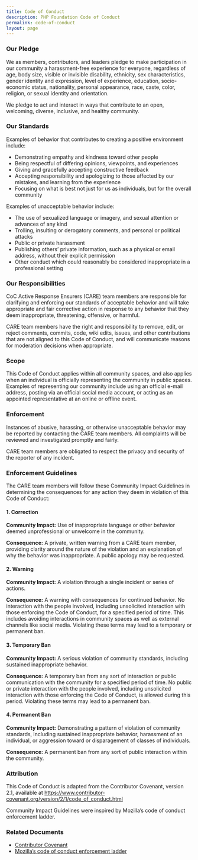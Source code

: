 ```yaml
---
title: Code of Conduct
description: PHP Foundation Code of Conduct
permalink: code-of-conduct
layout: page
---
```

### Our Pledge

We as members, contributors, and leaders pledge to make participation in our
community a harassment-free experience for everyone, regardless of age, body
size, visible or invisible disability, ethnicity, sex characteristics, gender
identity and expression, level of experience, education, socio-economic status,
nationality, personal appearance, race, caste, color, religion, or sexual
identity and orientation.

We pledge to act and interact in ways that contribute to an open, welcoming,
diverse, inclusive, and healthy community.

### Our Standards

Examples of behavior that contributes to creating a positive environment
include:

- Demonstrating empathy and kindness toward other people
- Being respectful of differing opinions, viewpoints, and experiences
- Giving and gracefully accepting constructive feedback
- Accepting responsibility and apologizing to those affected by our mistakes,
  and learning from the experience
- Focusing on what is best not just for us as individuals, but for the overall
  community

Examples of unacceptable behavior include:

- The use of sexualized language or imagery, and sexual attention or advances of
  any kind
- Trolling, insulting or derogatory comments, and personal or political attacks
- Public or private harassment
- Publishing others’ private information, such as a physical or email address,
  without their explicit permission
- Other conduct which could reasonably be considered inappropriate in a
  professional setting

### Our Responsibilities

CoC Active Response Ensurers (CARE) team members
are responsible for clarifying and enforcing our standards of acceptable
behavior and will take appropriate and fair corrective action in response to any
behavior that they deem inappropriate, threatening, offensive, or harmful.

CARE team members have the right and responsibility to remove, edit, or reject
comments, commits, code, wiki edits, issues, and other contributions that are
not aligned to this Code of Conduct, and will communicate reasons for moderation
decisions when appropriate.

### Scope

This Code of Conduct applies within all community spaces, and also applies when
an individual is officially representing the community in public spaces.
Examples of representing our community include using an official e-mail address,
posting via an official social media account, or acting as an appointed
representative at an online or offline event.

### Enforcement

Instances of abusive, harassing, or otherwise unacceptable behavior may be
reported by contacting the CARE team members. All complaints will be reviewed
and investigated promptly and fairly.

CARE team members are obligated to respect the privacy and security of the
reporter of any incident.

### Enforcement Guidelines

The CARE team members will follow these Community Impact Guidelines in
determining the consequences for any action they deem in violation of this Code
of Conduct:

#### 1. Correction

**Community Impact:** Use of inappropriate language or other behavior deemed
unprofessional or unwelcome in the community.

**Consequence:** A private, written warning from a CARE team member,
providing clarity around the nature of the violation and an
explanation of why the behavior was inappropriate. A public apology
may be requested.

#### 2. Warning

**Community Impact:** A violation through a single incident or series of actions.

**Consequence:** A warning with consequences for continued behavior. No interaction
with the people involved, including unsolicited interaction with those enforcing
the Code of Conduct, for a specified period of time. This includes avoiding
interactions in community spaces as well as external channels like social media.
Violating these terms may lead to a temporary or permanent ban.

#### 3. Temporary Ban

**Community Impact:** A serious violation of community standards, including
sustained inappropriate behavior.

**Consequence:** A temporary ban from any sort of interaction or public
communication with the community for a specified period of time. No public or
private interaction with the people involved, including unsolicited interaction
with those enforcing the Code of Conduct, is allowed during this period.
Violating these terms may lead to a permanent ban.

#### 4. Permanent Ban

**Community Impact:** Demonstrating a pattern of violation of community standards,
including sustained inappropriate behavior, harassment of an individual, or
aggression toward or disparagement of classes of individuals.

**Consequence:** A permanent ban from any sort of public interaction within the
community.

### Attribution

This Code of Conduct is adapted from the Contributor Covenant, version 2.1,
available at https://www.contributor-covenant.org/version/2/1/code_of_conduct.html

Community Impact Guidelines were inspired by Mozilla’s code of conduct enforcement ladder.

### Related Documents

- [Contributor Covenant](https://www.contributor-covenant.org)
- [Mozilla’s code of conduct enforcement ladder](https://github.com/mozilla/diversity)
